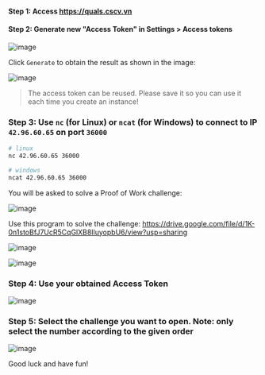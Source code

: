 #### Step 1: Access https://quals.cscv.vn

#### Step 2: Generate new "Access Token" in Settings > Access tokens


![image](https://i.imgur.com/mvGSfUV.png)

Click `Generate` to obtain the result as shown in the image:

![image](https://i.imgur.com/B7wFjJf.png)

> The access token can be reused. Please save it so you can use it each time you create an instance!

 <!-- ### Try this TOKEN: **4d2a76129dc58fca8af0bedfda31707f0f7ecbe0a856c0c5ec65dadc24efefe7** -->

### Step 3: Use `nc` (for Linux) or `ncat` (for Windows) to connect to IP `42.96.60.65` on port `36000`

```bash
# linux
nc 42.96.60.65 36000
```

```bash
# windows
ncat 42.96.60.65 36000
```

You will be asked to solve a Proof of Work challenge:

![image](https://i.imgur.com/7SLBUlk.png)

Use this program to solve the challenge: https://drive.google.com/file/d/1K-0n1stoBfJ7UcR5CqGlXB8IluyopbU6/view?usp=sharing

![image](https://i.imgur.com/w3fQwXK.png)

![image](https://i.imgur.com/rrh9IdM.png)

### Step 4: Use your obtained Access Token

![image](https://i.imgur.com/oduz7dQ.png)

### Step 5: Select the challenge you want to open. Note: only select the number according to the given order

![image](https://i.imgur.com/qfLyIl7.png)

Good luck and have fun!


